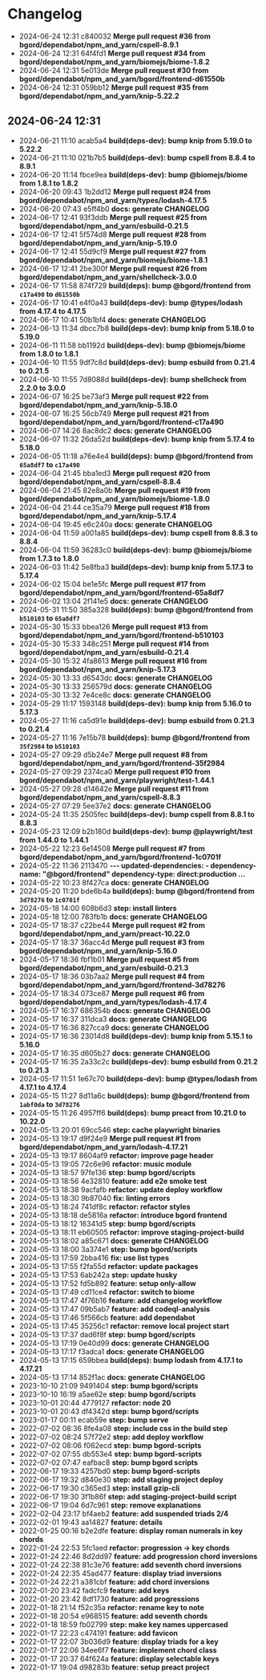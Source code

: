 # Changelog
- 2024-06-24 12:31 c840032 **Merge pull request #36 from bgord/dependabot/npm_and_yarn/cspell-8.9.1**
- 2024-06-24 12:31 64f4fd1 **Merge pull request #34 from bgord/dependabot/npm_and_yarn/biomejs/biome-1.8.2**
- 2024-06-24 12:31 5e013de **Merge pull request #30 from bgord/dependabot/npm_and_yarn/bgord/frontend-d61550b**
- 2024-06-24 12:31 059bb12 **Merge pull request #35 from bgord/dependabot/npm_and_yarn/knip-5.22.2**
## 2024-06-24 12:31 
- 2024-06-21 11:10 acab5a4 **build(deps-dev): bump knip from 5.19.0 to 5.22.2**
- 2024-06-21 11:10 021b7b5 **build(deps-dev): bump cspell from 8.8.4 to 8.9.1**
- 2024-06-20 11:14 fbce9ea **build(deps-dev): bump @biomejs/biome from 1.8.1 to 1.8.2**
- 2024-06-20 09:43 1b2dd12 **Merge pull request #24 from bgord/dependabot/npm_and_yarn/types/lodash-4.17.5**
- 2024-06-20 07:43 e5ff4b0 **docs: generate CHANGELOG**
- 2024-06-17 12:41 93f3ddb **Merge pull request #25 from bgord/dependabot/npm_and_yarn/esbuild-0.21.5**
- 2024-06-17 12:41 5f574d8 **Merge pull request #28 from bgord/dependabot/npm_and_yarn/knip-5.19.0**
- 2024-06-17 12:41 55d9cf9 **Merge pull request #27 from bgord/dependabot/npm_and_yarn/biomejs/biome-1.8.1**
- 2024-06-17 12:41 2be300f **Merge pull request #26 from bgord/dependabot/npm_and_yarn/shellcheck-3.0.0**
- 2024-06-17 11:58 874f729 **build(deps): bump @bgord/frontend from `c17a490` to `d61550b`**
- 2024-06-17 10:41 e4f0a43 **build(deps-dev): bump @types/lodash from 4.17.4 to 4.17.5**
- 2024-06-17 10:41 50b1bf4 **docs: generate CHANGELOG**
- 2024-06-13 11:34 dbcc7b8 **build(deps-dev): bump knip from 5.18.0 to 5.19.0**
- 2024-06-11 11:58 bb1192d **build(deps-dev): bump @biomejs/biome from 1.8.0 to 1.8.1**
- 2024-06-10 11:55 9df7c8d **build(deps-dev): bump esbuild from 0.21.4 to 0.21.5**
- 2024-06-10 11:55 7d8088d **build(deps-dev): bump shellcheck from 2.2.0 to 3.0.0**
- 2024-06-07 16:25 be73af3 **Merge pull request #22 from bgord/dependabot/npm_and_yarn/knip-5.18.0**
- 2024-06-07 16:25 56cb749 **Merge pull request #21 from bgord/dependabot/npm_and_yarn/bgord/frontend-c17a490**
- 2024-06-07 14:26 8ac8dc2 **docs: generate CHANGELOG**
- 2024-06-07 11:32 26da52d **build(deps-dev): bump knip from 5.17.4 to 5.18.0**
- 2024-06-05 11:18 a76e4e4 **build(deps): bump @bgord/frontend from `65a8df7` to `c17a490`**
- 2024-06-04 21:45 bba1ed3 **Merge pull request #20 from bgord/dependabot/npm_and_yarn/cspell-8.8.4**
- 2024-06-04 21:45 82e8a0b **Merge pull request #19 from bgord/dependabot/npm_and_yarn/biomejs/biome-1.8.0**
- 2024-06-04 21:44 ce35a79 **Merge pull request #18 from bgord/dependabot/npm_and_yarn/knip-5.17.4**
- 2024-06-04 19:45 e6c240a **docs: generate CHANGELOG**
- 2024-06-04 11:59 a001a85 **build(deps-dev): bump cspell from 8.8.3 to 8.8.4**
- 2024-06-04 11:59 36283c0 **build(deps-dev): bump @biomejs/biome from 1.7.3 to 1.8.0**
- 2024-06-03 11:42 5e8fba3 **build(deps-dev): bump knip from 5.17.3 to 5.17.4**
- 2024-06-02 15:04 be1e5fc **Merge pull request #17 from bgord/dependabot/npm_and_yarn/bgord/frontend-65a8df7**
- 2024-06-02 13:04 2f141e5 **docs: generate CHANGELOG**
- 2024-05-31 11:50 385a328 **build(deps): bump @bgord/frontend from `b510103` to `65a8df7`**
- 2024-05-30 15:33 bbea126 **Merge pull request #13 from bgord/dependabot/npm_and_yarn/bgord/frontend-b510103**
- 2024-05-30 15:33 348c251 **Merge pull request #14 from bgord/dependabot/npm_and_yarn/esbuild-0.21.4**
- 2024-05-30 15:32 4fa8613 **Merge pull request #16 from bgord/dependabot/npm_and_yarn/knip-5.17.3**
- 2024-05-30 13:33 d6543dc **docs: generate CHANGELOG**
- 2024-05-30 13:33 256579d **docs: generate CHANGELOG**
- 2024-05-30 13:32 7e4ce8c **docs: generate CHANGELOG**
- 2024-05-29 11:17 1593148 **build(deps-dev): bump knip from 5.16.0 to 5.17.3**
- 2024-05-27 11:16 ca5d91e **build(deps-dev): bump esbuild from 0.21.3 to 0.21.4**
- 2024-05-27 11:16 7e15b78 **build(deps): bump @bgord/frontend from `35f2984` to `b510103`**
- 2024-05-27 09:29 d5b24e7 **Merge pull request #8 from bgord/dependabot/npm_and_yarn/bgord/frontend-35f2984**
- 2024-05-27 09:29 2374ca0 **Merge pull request #10 from bgord/dependabot/npm_and_yarn/playwright/test-1.44.1**
- 2024-05-27 09:28 d14642e **Merge pull request #11 from bgord/dependabot/npm_and_yarn/cspell-8.8.3**
- 2024-05-27 07:29 5ee37e2 **docs: generate CHANGELOG**
- 2024-05-24 11:35 2505fec **build(deps-dev): bump cspell from 8.8.1 to 8.8.3**
- 2024-05-23 12:09 b2b180d **build(deps-dev): bump @playwright/test from 1.44.0 to 1.44.1**
- 2024-05-22 12:23 6e14508 **Merge pull request #7 from bgord/dependabot/npm_and_yarn/bgord/frontend-1c0701f**
- 2024-05-22 11:36 2113470 **--- updated-dependencies: - dependency-name: "@bgord/frontend"   dependency-type: direct:production ...**
- 2024-05-22 10:23 8f427ca **docs: generate CHANGELOG**
- 2024-05-20 11:20 bde6b4a **build(deps): bump @bgord/frontend from `3d78276` to `1c0701f`**
- 2024-05-18 14:00 608b6d3 **step: install linters**
- 2024-05-18 12:00 783fb1b **docs: generate CHANGELOG**
- 2024-05-17 18:37 c22be44 **Merge pull request #2 from bgord/dependabot/npm_and_yarn/preact-10.22.0**
- 2024-05-17 18:37 36acc4d **Merge pull request #3 from bgord/dependabot/npm_and_yarn/knip-5.16.0**
- 2024-05-17 18:36 fbf1b01 **Merge pull request #5 from bgord/dependabot/npm_and_yarn/esbuild-0.21.3**
- 2024-05-17 18:36 03b7aa2 **Merge pull request #4 from bgord/dependabot/npm_and_yarn/bgord/frontend-3d78276**
- 2024-05-17 18:34 073ce87 **Merge pull request #6 from bgord/dependabot/npm_and_yarn/types/lodash-4.17.4**
- 2024-05-17 16:37 686354b **docs: generate CHANGELOG**
- 2024-05-17 16:37 311dca3 **docs: generate CHANGELOG**
- 2024-05-17 16:36 827cca9 **docs: generate CHANGELOG**
- 2024-05-17 16:36 23014d8 **build(deps-dev): bump knip from 5.15.1 to 5.16.0**
- 2024-05-17 16:35 d605b27 **docs: generate CHANGELOG**
- 2024-05-17 16:35 2a33c2c **build(deps-dev): bump esbuild from 0.21.2 to 0.21.3**
- 2024-05-17 11:51 1e67c70 **build(deps-dev): bump @types/lodash from 4.17.1 to 4.17.4**
- 2024-05-15 11:27 8d11a6c **build(deps): bump @bgord/frontend from `1abf0da` to `3d78276`**
- 2024-05-15 11:26 4957ff6 **build(deps): bump preact from 10.21.0 to 10.22.0**
- 2024-05-13 20:01 69cc546 **step: cache playwright binaries**
- 2024-05-13 19:17 d9f24e9 **Merge pull request #1 from bgord/dependabot/npm_and_yarn/lodash-4.17.21**
- 2024-05-13 19:17 8604af9 **refactor: improve page header**
- 2024-05-13 19:05 72c6e96 **refactor: music module**
- 2024-05-13 18:57 97fe136 **step: bump bgord/scripts**
- 2024-05-13 18:56 4e32810 **feature: add e2e smoke test**
- 2024-05-13 18:38 9acfafb **refactor: update deploy workflow**
- 2024-05-13 18:30 9b87040 **fix: linting errors**
- 2024-05-13 18:24 741df8c **refactor: refactor styles**
- 2024-05-13 18:18 de5816a **refactor: introduce bgord frontend**
- 2024-05-13 18:12 16341d5 **step: bump bgord/scripts**
- 2024-05-13 18:11 eb60505 **refactor: improve staging-project-build**
- 2024-05-13 18:02 a85c671 **docs: generate CHANGELOG**
- 2024-05-13 18:00 3a374e1 **step: bump bgord/scripts**
- 2024-05-13 17:59 2bba416 **fix: use list types**
- 2024-05-13 17:55 f2fa55d **refactor: update packages**
- 2024-05-13 17:53 6ab242a **step: update husky**
- 2024-05-13 17:52 fd5b892 **feature: setup only-allow**
- 2024-05-13 17:49 cd11ce4 **refactor: switch to biome**
- 2024-05-13 17:47 4f76b16 **feature: add changelog workflow**
- 2024-05-13 17:47 09b5ab7 **feature: add codeql-analysis**
- 2024-05-13 17:46 5f566cb **feature: add dependabot**
- 2024-05-13 17:45 35256c1 **refactor: remove local project start**
- 2024-05-13 17:37 dad6f8f **step: bump bgord/scripts**
- 2024-05-13 17:19 0e40d99 **docs: generate CHANGELOG**
- 2024-05-13 17:17 f3adca1 **docs: generate CHANGELOG**
- 2024-05-13 17:15 659bbea **build(deps): bump lodash from 4.17.1 to 4.17.21**
- 2024-05-13 17:14 852f1ac **docs: generate CHANGELOG**
- 2023-10-10 21:09 9491404 **step: bump bgord/scripts**
- 2023-10-10 16:19 a5ae62e **step: bump bgord/scripts**
- 2023-10-01 20:44 4779127 **refactor: node 20**
- 2023-10-01 20:43 df4342d **step: bump bgord/scripts**
- 2023-01-17 00:11 ecab59e **step: bump serve**
- 2022-07-02 08:36 8fe4a08 **step: include css in the build step**
- 2022-07-02 08:24 57f72e2 **step: add deploy workflow**
- 2022-07-02 08:06 f062ecd **step: bump bgord-scripts**
- 2022-07-02 07:55 db553e4 **step: bump bgord-scripts**
- 2022-07-02 07:47 eafbac8 **step: bump bgord scripts**
- 2022-06-17 19:33 4257bd0 **step: bump bgord-scripts**
- 2022-06-17 19:32 d840e30 **step: add staging project deploy**
- 2022-06-17 19:30 c365ed3 **step: install gzip-cli**
- 2022-06-17 19:30 3f1b86f **step: add staging-project-build script**
- 2022-06-17 19:04 6d7c961 **step: remove explanations**
- 2022-02-04 23:17 bf4aeb2 **feature: add suspended triads 2/4**
- 2022-02-01 19:43 aa14827 **feature: details**
- 2022-01-25 00:16 b2e2dfe **feature: display roman numerals in key chords**
- 2022-01-24 22:53 5fc1aed **refactor: progression -> key chords**
- 2022-01-24 22:46 8d2dd97 **feature: add progression chord inversions**
- 2022-01-24 22:38 81c3e76 **feature: add seventh chord inversions**
- 2022-01-24 22:35 45ad477 **feature: display triad inversions**
- 2022-01-24 22:21 a381cbf **feature: add chord inversions**
- 2022-01-20 23:42 fadcfc9 **feature: add keys**
- 2022-01-20 23:42 8df1730 **feature: add progressions**
- 2022-01-18 21:14 f52c35a **refactor: rename key to note**
- 2022-01-18 20:54 e968515 **feature: add seventh chords**
- 2022-01-18 18:59 fb02799 **step: make key names uppercased**
- 2022-01-17 22:23 c474191 **feature: add favicon**
- 2022-01-17 22:07 3b036d9 **feature: display triads for a key**
- 2022-01-17 22:06 34ee6f7 **feature: implement chord class**
- 2022-01-17 20:37 64f624a **feature: display selectable keys**
- 2022-01-17 19:04 d98283b **feature: setup preact project**
